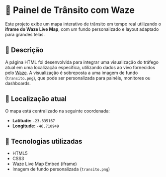 # 🚦 Painel de Trânsito com Waze

Este projeto exibe um mapa interativo de trânsito em tempo real utilizando o **iframe do Waze Live Map**, com um fundo personalizado e layout adaptado para grandes telas.

## 📌 Descrição

A página HTML foi desenvolvida para integrar uma visualização do tráfego atual em uma localização específica, utilizando dados ao vivo fornecidos pelo [Waze](https://www.waze.com/). A visualização é sobreposta a uma imagem de fundo (`transito.png`), que pode ser personalizada para painéis, monitores ou dashboards.

## 📍 Localização atual

O mapa está centralizado na seguinte coordenada:
- **Latitude:** `-23.635167`
- **Longitude:** `-46.710949`

## 🧰 Tecnologias utilizadas

- HTML5  
- CSS3  
- Waze Live Map Embed (iframe)  
- Imagem de fundo personalizada (`transito.png`)

